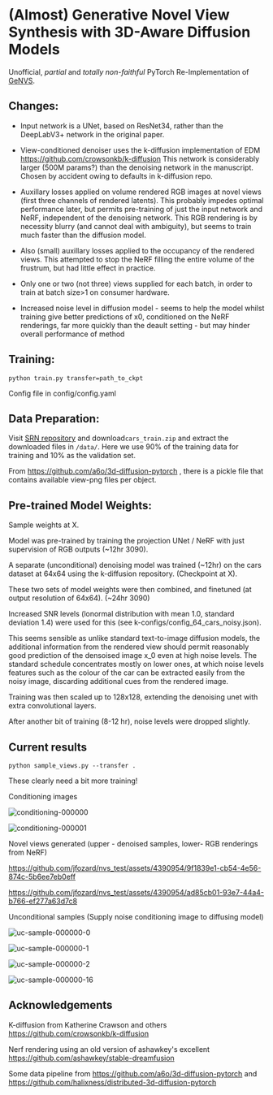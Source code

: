 # (Almost) Generative Novel View Synthesis with 3D-Aware Diffusion Models

Unofficial, *partial* and *totally non-faithful* PyTorch Re-Implementation of [GeNVS](https://github.com/NVlabs/genvs).

## Changes:

- Input network is a UNet, based on ResNet34, rather than the DeepLabV3+ network in the original paper.

- View-conditioned denoiser uses the k-diffusion implementation of EDM https://github.com/crowsonkb/k-diffusion
This network is considerably larger (500M params?) than the denoising network in the manuscript. Chosen by accident
owing to defaults in k-diffusion repo.

- Auxillary losses applied on volume rendered RGB images at novel views (first three channels of rendered latents).
  This probably impedes optimal performance later, but permits pre-training of just the input network and NeRF,
  independent of the denoising network. This RGB rendering is by necessity blurry (and cannot deal with ambiguity),
  but seems to train much faster than the diffusion model.

- Also (small) auxillary losses applied to the occupancy of the rendered views. This attempted to stop the NeRF filling
  the entire volume of the frustrum, but had little effect in practice.

- Only one or two (not three) views supplied for each batch, in order to train at batch size>1 on consumer hardware.

- Increased noise level in diffusion model - seems to help the model whilst training give better predictions of x0, conditioned on the NeRF renderings, far more quickly than the deault setting - but may hinder overall performance of method

## Training:

```
python train.py transfer=path_to_ckpt
```
Config file in config/config.yaml


## Data Preparation:

Visit [SRN repository](https://github.com/vsitzmann/scene-representation-networks) and download`cars_train.zip` and extract the downloaded files in `/data/`. Here we use 90% of the training data for training and 10% as the validation set.

From https://github.com/a6o/3d-diffusion-pytorch , there is a pickle file that contains available view-png files per object. 


## Pre-trained Model Weights:

Sample weights at X.

Model was pre-trained by training the projection UNet / NeRF with just supervision of RGB outputs (~12hr 3090).

A separate (unconditional) denoising model was trained (~12hr) on the cars dataset at 64x64 using the k-diffusion
repository. (Checkpoint at X).

These two sets of model weights were then combined, and finetuned (at output resolution of 64x64). (~24hr 3090)

Increased SNR levels (lonormal distribution with mean 1.0, standard deviation 1.4) were used for this (see k-configs/config_64_cars_noisy.json).

This seems sensible as unlike standard text-to-image diffusion models, the additional information
from the rendered view should permit reasonably good prediction of the densoised image x_0 even at high noise levels.
The standard schedule concentrates mostly on lower ones, at which noise levels features such as the colour
of the car can be extracted easily from the noisy image, discarding additional cues from the rendered image.

Training was then scaled up to 128x128, extending the denoising unet with extra convolutional layers.

After another bit of training (8-12 hr), noise levels were dropped slightly.



## Current results

```
python sample_views.py --transfer .
```

These clearly need a bit more training!

Conditioning images

![conditioning-000000](https://github.com/jfozard/nvs_test/assets/4390954/39d3d6fe-64d4-4b4b-8c3f-1ca4533c3801)

![conditioning-000001](https://github.com/jfozard/nvs_test/assets/4390954/8ffde116-57b0-4ef1-8384-befa17e9de61)

Novel views generated (upper - denoised samples, lower- RGB renderings from NeRF)

https://github.com/jfozard/nvs_test/assets/4390954/9f1839e1-cb54-4e56-874c-5b6ee7eb0eff

https://github.com/jfozard/nvs_test/assets/4390954/ad85cb01-93e7-44a4-b766-ef277a63d7c8

Unconditional samples (Supply noise conditioning image to diffusing model)

![uc-sample-000000-0](https://github.com/jfozard/nvs_test/assets/4390954/1d8de1dd-38f2-4201-b83c-be37df7d673d)

![uc-sample-000000-1](https://github.com/jfozard/nvs_test/assets/4390954/a6238dd8-d2a6-4638-a53d-4dafe062422d)

![uc-sample-000000-2](https://github.com/jfozard/nvs_test/assets/4390954/c351ee7c-d3b9-4b73-a4b8-52c6d6dafaef)

![uc-sample-000000-16](https://github.com/jfozard/nvs_test/assets/4390954/bd2d8957-3549-4bab-ad72-13bf96e9efb6)









## Acknowledgements

K-diffusion from Katherine Crawson and others https://github.com/crowsonkb/k-diffusion

Nerf rendering using an old version of ashawkey's excellent https://github.com/ashawkey/stable-dreamfusion

Some data pipeline from https://github.com/a6o/3d-diffusion-pytorch and https://github.com/halixness/distributed-3d-diffusion-pytorch
